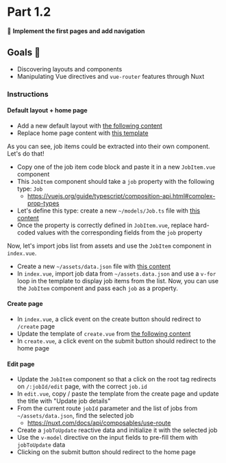 # Part 1.2

🚀 **Implement the first pages and add navigation**

## Goals 🎯

-   Discovering layouts and components
-   Manipulating Vue directives and `vue-router` features through Nuxt

### Instructions

#### Default layout + home page

-   Add a new default layout with [the following content](https://gist.github.com/nicolaspayot/aad8cd85712ef476a89bceb5458febfe)
-   Replace home page content with [this template](https://gist.github.com/nicolaspayot/a45849704acc43c264371fcd6be67d25)

As you can see, job items could be extracted into their own component. Let's do that!

-   Copy one of the job item code block and paste it in a new `JobItem.vue` component
-   This `JobItem` component should take a `job` property with the following type: `Job`
    -   https://vuejs.org/guide/typescript/composition-api.html#complex-prop-types
-   Let's define this type: create a new `~/models/Job.ts` file with [this content](https://gist.github.com/nicolaspayot/e32453b7add7d7d0f39fc3547f875cae)
-   Once the property is correctly defined in `JobItem.vue`, replace hard-coded values with the corresponding fields from the `job` property

Now, let's import jobs list from assets and use the `JobItem` component in `index.vue`.

-   Create a new `~/assets/data.json` file with [this content](https://gist.github.com/nicolaspayot/0167ecac23cbc90cb487795bc3316330)
-   In `index.vue`, import job data from `~/assets.data.json` and use a `v-for` loop in the template to display job items from the list. Now, you can use the `JobItem` component and pass each `job` as a property.

#### Create page

-   In `index.vue`, a click event on the create button should redirect to `/create` page
-   Update the template of `create.vue` from [the following content](https://gist.github.com/nicolaspayot/a8bdff448d97c7d3e14488bcbcf92c8e)
-   In `create.vue`, a click event on the submit button should redirect to the home page

#### Edit page

-   Update the `JobItem` component so that a click on the root tag redirects on `/:jobId/edit` page, with the correct `job.id`
-   In `edit.vue`, copy / paste the template from the create page and update the title with "Update job details"
-   From the current route `jobId` parameter and the list of jobs from `~/assets/data.json`, find the selected job
    -   https://nuxt.com/docs/api/composables/use-route
-   Create a `jobToUpdate` reactive data and initialize it with the selected job
-   Use the `v-model` directive on the input fields to pre-fill them with `jobToUpdate` data
-   Clicking on the submit button should redirect to the home page
